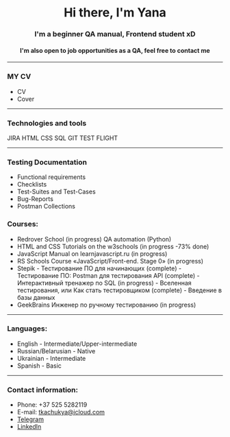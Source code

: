 <h1 align="center">Hi there, I'm Yana
<h3 align="center">I'm a beginner QA manual, Frontend student xD</h3>
<h4 align="center">I'm also open to job opportunities as a QA, feel free to contact me</h4>

----------

### MY CV
+ CV
+ Cover

----------
### Technologies and tools
JIRA HTML CSS SQL GIT TEST FLIGHT

----------
### Testing Documentation
+ Functional requirements
+ Checklists
+ Test-Suites and Test-Cases
+ Bug-Reports
+ Postman Collections

### Courses:
+ Redrover School (in progress) QA automation (Python)
+ HTML and CSS Tutorials on the w3schools (in progress -73% done)
+ JavaScript Manual on learnjavascript.ru (in progress)
+ RS Schools Course «JavaScript/Front-end. Stage 0» (in progress)
+ Stepik 
         - Тестирование ПО для начинающих (complete)
         - Тестирование ПО: Postman для тестирования API (complete)
         - Интерактивный тренажер по SQL (in progress)
         - Вселенная тестирования, или Как стать тестировщиком (complete)
         - Введение в базы данных
+ GeekBrains Инженер по ручному тестированию (in progress)
----------

### Languages:
+ English - Intermediate/Upper-intermediate 
+ Russian/Belarusian - Native
+ Ukrainian - Intermediate
+ Spanish - Basic
----------

### Contact information:
- Phone: +37 525 5282119
- E-mail: tkachukya@icloud.com
- <a href= "https://t.me/Yana_Gurinovich" target="_blank"> Telegram</a>
- <a href="https://www.linkedin.com/in/yana-gurinovich-170a27101/" target="_blank">LinkedIn</a> 


